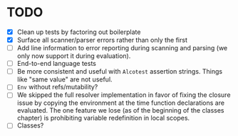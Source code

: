 # TODO

- [x] Clean up tests by factoring out boilerplate
- [x] Surface all scanner/parser errors rather than only the first
- [ ] Add line information to error reporting during scanning and parsing (we
  only now support it during evaluation).
- [ ] End-to-end language tests
- [ ] Be more consistent and useful with `Alcotest` assertion strings. Things
  like "same value" are not useful.
- [ ] `Env` without refs/mutability?
- [ ] We skipped the full resolver implementation in favor of fixing the
  closure issue by copying the environment at the time function declarations
  are evaluated. The one feature we lose (as of the beginning of the classes
  chapter) is prohibiting variable redefinition in local scopes.
- [ ] Classes?
